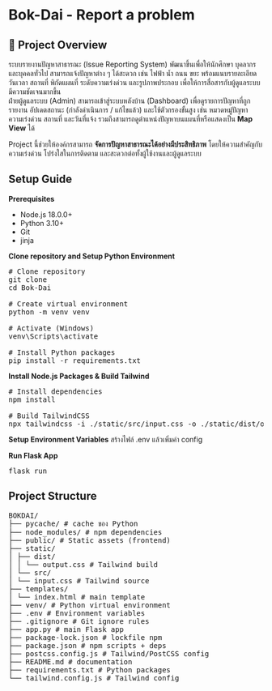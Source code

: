 # Bok-Dai - Report a problem
## 📌 Project Overview  

ระบบรายงานปัญหาสาธารณะ (Issue Reporting System) พัฒนาขึ้นเพื่อให้นักศึกษา บุคลากร และบุคคลทั่วไป สามารถแจ้งปัญหาต่าง ๆ ได้สะดวก เช่น ไฟฟ้า น้ำ ถนน ขยะ พร้อมแนบรายละเอียด วันเวลา สถานที่ พิกัดแผนที่ ระดับความเร่งด่วน และรูปภาพประกอบ เพื่อให้การสื่อสารกับผู้ดูแลระบบมีความชัดเจนมากขึ้น  
ฝ่ายผู้ดูแลระบบ (Admin) สามารถเข้าสู่ระบบหลังบ้าน (Dashboard) เพื่อดูรายการปัญหาที่ถูกรายงาน อัปเดตสถานะ (กำลังดำเนินการ / แก้ไขแล้ว) และใช้ตัวกรองขั้นสูง เช่น หมวดหมู่ปัญหา ความเร่งด่วน สถานที่ และวันที่แจ้ง รวมถึงสามารถดูตำแหน่งปัญหาบนแผนที่หรือแสดงเป็น **Map View** ได้  

Project นี้ช่วยให้องค์กรสามารถ **จัดการปัญหาสาธารณะได้อย่างมีประสิทธิภาพ** โดยให้ความสำคัญกับความเร่งด่วน โปร่งใสในการติดตาม และสะดวกต่อทั้งผู้ใช้งานและผู้ดูแลระบบ  

## Setup Guide
**Prerequisites**
- Node.js 18.0.0+
- Python 3.10+
- Git
- jinja

**Clone repository and Setup Python Environment**
<pre>
# Clone repository
git clone <repository-url>
cd Bok-Dai

# Create virtual environment
python -m venv venv

# Activate (Windows)
venv\Scripts\activate

# Install Python packages
pip install -r requirements.txt
</pre>
**Install Node.js Packages & Build Tailwind**
<pre>
# Install dependencies
npm install

# Build TailwindCSS
npx tailwindcss -i ./static/src/input.css -o ./static/dist/output.css --watch
</pre>
**Setup Environment Variables**
สร้างไฟล์ .env แล้วเพิ่มค่า config

**Run Flask App**
<pre>flask run</pre>

## Project Structure
<pre>
BOKDAI/
├── pycache/ # cache ของ Python
├── node_modules/ # npm dependencies
├── public/ # Static assets (frontend)
├── static/
│ ├── dist/
│ │ └── output.css # Tailwind build
│ └── src/
│ └── input.css # Tailwind source
├── templates/
│ └── index.html # main template
├── venv/ # Python virtual environment
├── .env # Environment variables
├── .gitignore # Git ignore rules
├── app.py # main Flask app
├── package-lock.json # lockfile npm
├── package.json # npm scripts + deps
├── postcss.config.js # Tailwind/PostCSS config
├── README.md # documentation
├── requirements.txt # Python packages
└── tailwind.config.js # Tailwind config
</pre>


